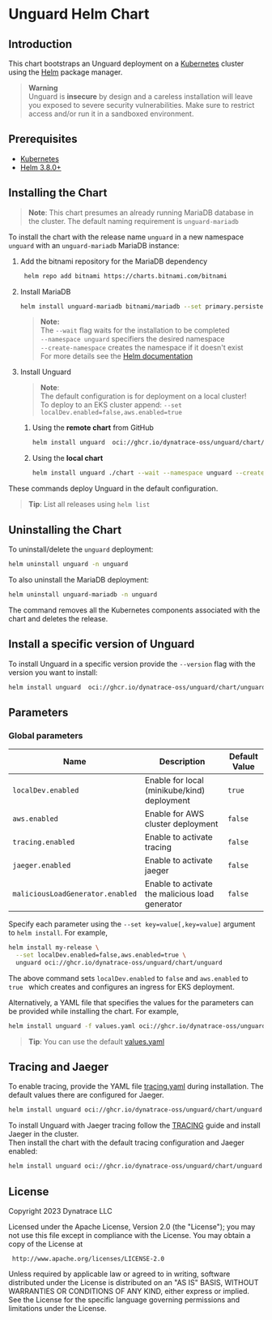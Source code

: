 # Unguard Helm Chart

## Introduction

This chart bootstraps an Unguard deployment on a [Kubernetes](https://kubernetes.io) cluster using the [Helm](https://helm.sh)
package manager.

> **Warning** \
> Unguard is **insecure** by design and a careless installation will leave you exposed to severe security vulnerabilities. Make sure to restrict access and/or run it in a sandboxed environment.

## Prerequisites

- [Kubernetes](https://kubernetes.io/)
- [Helm 3.8.0+](https://helm.sh/)

## Installing the Chart

> **Note**: This chart presumes an already running MariaDB database in the cluster. The default naming requirement
> is ```unguard-mariadb```

To install the chart with the release name `unguard` in a new namespace `unguard` with an `unguard-mariadb` MariaDB instance:

1. Add the bitnami repository for the MariaDB dependency

   ```sh
    helm repo add bitnami https://charts.bitnami.com/bitnami
   ```

2. Install MariaDB

   ```sh
   helm install unguard-mariadb bitnami/mariadb --set primary.persistence.enabled=false --wait --namespace unguard --create-namespace
   ```

   > **Note:** \
   The `--wait` flag waits for the installation to be completed \
   `--namespace unguard` specifiers the desired namespace \
   `--create-namespace` creates the namespace if it doesn't exist \
   For more details see the [Helm documentation](https://helm.sh/docs/helm/helm_install/)

3. Install Unguard

   > **Note**:\
   The default configuration is for deployment on a local cluster! \
   To deploy to an EKS cluster append: `--set localDev.enabled=false,aws.enabled=true`

    1. Using the **remote chart** from GitHub

       ```sh
       helm install unguard  oci://ghcr.io/dynatrace-oss/unguard/chart/unguard --wait --namespace unguard --create-namespace
       ```

    2. Using the **local chart**

        ```sh
        helm install unguard ./chart --wait --namespace unguard --create-namespace
        ```

These commands deploy Unguard in the default configuration.

> **Tip**: List all releases using `helm list`

## Uninstalling the Chart

To uninstall/delete the `unguard` deployment:

```sh
helm uninstall unguard -n unguard
```

To also uninstall the MariaDB deployment:

```sh
helm uninstall unguard-mariadb -n unguard
```

The command removes all the Kubernetes components associated with the chart and deletes the release.

## Install a specific version of Unguard

To install Unguard in a specific version provide the `--version` flag with the version you want to install:

```sh
helm install unguard  oci://ghcr.io/dynatrace-oss/unguard/chart/unguard --version 0.8.0
```

## Parameters

### Global parameters

| Name                             | Description                                     | Default Value |
|----------------------------------|-------------------------------------------------|---------------|
| `localDev.enabled`               | Enable for local (minikube/kind) deployment     | `true`        |
| `aws.enabled`                    | Enable for AWS cluster deployment               | `false`       |
| `tracing.enabled`                | Enable to activate tracing                      | `false`       |
| `jaeger.enabled`                 | Enable to activate jaeger                       | `false`       |
| `maliciousLoadGenerator.enabled` | Enable to activate the malicious load generator | `false`       |

Specify each parameter using the `--set key=value[,key=value]` argument to `helm install`. For example,

```sh
helm install my-release \
  --set localDev.enabled=false,aws.enabled=true \
  unguard oci://ghcr.io/dynatrace-oss/unguard/chart/unguard
```

The above command sets `localDev.enabled` to `false` and `aws.enabled` to `true ` which creates and configures an ingress for EKS
deployment.

Alternatively, a YAML file that specifies the values for the parameters can be provided while installing the chart. For example,

```sh
helm install unguard -f values.yaml oci://ghcr.io/dynatrace-oss/unguard/chart/unguard
```

> **Tip**: You can use the default [values.yaml](values.yaml)

## Tracing and Jaeger

To enable tracing, provide the YAML file [tracing.yaml](tracing.yaml) during installation. The default values there are configured
for Jaeger.

```sh
helm install unguard oci://ghcr.io/dynatrace-oss/unguard/chart/unguard -f ./chart/tracing.yaml
```

To install Unguard with Jaeger tracing follow the [TRACING](../docs/TRACING.md) guide and install Jaeger in the cluster. \
Then install the chart with the default tracing configuration and Jaeger enabled:

```sh
helm install unguard oci://ghcr.io/dynatrace-oss/unguard/chart/unguard -f ./chart/tracing.yaml --set jaeger.enabled=true
```

## License

Copyright 2023 Dynatrace LLC

Licensed under the Apache License, Version 2.0 (the "License");
you may not use this file except in compliance with the License.
You may obtain a copy of the License at

     http://www.apache.org/licenses/LICENSE-2.0

Unless required by applicable law or agreed to in writing, software
distributed under the License is distributed on an "AS IS" BASIS,
WITHOUT WARRANTIES OR CONDITIONS OF ANY KIND, either express or implied.
See the License for the specific language governing permissions and
limitations under the License.
